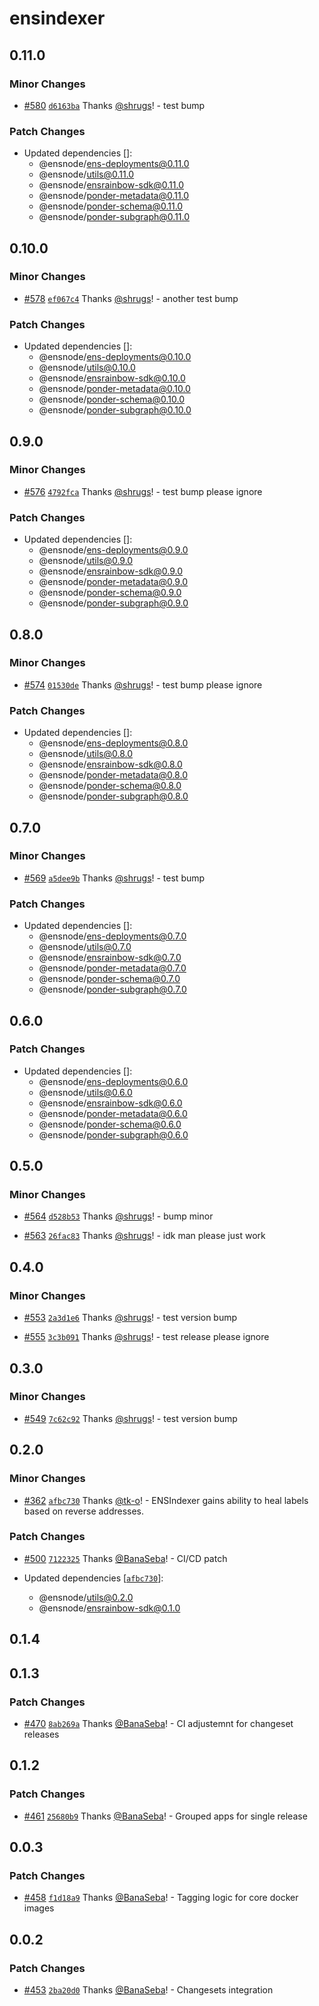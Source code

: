 # ensindexer

## 0.11.0

### Minor Changes

- [#580](https://github.com/namehash/ensnode/pull/580) [`d6163ba`](https://github.com/namehash/ensnode/commit/d6163ba1a3d38ecdf7639ba2d86b44f29fdfe3e6) Thanks [@shrugs](https://github.com/shrugs)! - test bump

### Patch Changes

- Updated dependencies []:
  - @ensnode/ens-deployments@0.11.0
  - @ensnode/utils@0.11.0
  - @ensnode/ensrainbow-sdk@0.11.0
  - @ensnode/ponder-metadata@0.11.0
  - @ensnode/ponder-schema@0.11.0
  - @ensnode/ponder-subgraph@0.11.0

## 0.10.0

### Minor Changes

- [#578](https://github.com/namehash/ensnode/pull/578) [`ef067c4`](https://github.com/namehash/ensnode/commit/ef067c4011ef1fca34c070c100e50dff07bd3c21) Thanks [@shrugs](https://github.com/shrugs)! - another test bump

### Patch Changes

- Updated dependencies []:
  - @ensnode/ens-deployments@0.10.0
  - @ensnode/utils@0.10.0
  - @ensnode/ensrainbow-sdk@0.10.0
  - @ensnode/ponder-metadata@0.10.0
  - @ensnode/ponder-schema@0.10.0
  - @ensnode/ponder-subgraph@0.10.0

## 0.9.0

### Minor Changes

- [#576](https://github.com/namehash/ensnode/pull/576) [`4792fca`](https://github.com/namehash/ensnode/commit/4792fca3ec076c9128dc2f301e33b88b9d9149dc) Thanks [@shrugs](https://github.com/shrugs)! - test bump please ignore

### Patch Changes

- Updated dependencies []:
  - @ensnode/ens-deployments@0.9.0
  - @ensnode/utils@0.9.0
  - @ensnode/ensrainbow-sdk@0.9.0
  - @ensnode/ponder-metadata@0.9.0
  - @ensnode/ponder-schema@0.9.0
  - @ensnode/ponder-subgraph@0.9.0

## 0.8.0

### Minor Changes

- [#574](https://github.com/namehash/ensnode/pull/574) [`01530de`](https://github.com/namehash/ensnode/commit/01530de6f9fe9629be9efe6498fa3e64d9c0be78) Thanks [@shrugs](https://github.com/shrugs)! - test bump please ignore

### Patch Changes

- Updated dependencies []:
  - @ensnode/ens-deployments@0.8.0
  - @ensnode/utils@0.8.0
  - @ensnode/ensrainbow-sdk@0.8.0
  - @ensnode/ponder-metadata@0.8.0
  - @ensnode/ponder-schema@0.8.0
  - @ensnode/ponder-subgraph@0.8.0

## 0.7.0

### Minor Changes

- [#569](https://github.com/namehash/ensnode/pull/569) [`a5dee9b`](https://github.com/namehash/ensnode/commit/a5dee9b27f6953d0367f36dee1dab4cd1fccabb7) Thanks [@shrugs](https://github.com/shrugs)! - test bump

### Patch Changes

- Updated dependencies []:
  - @ensnode/ens-deployments@0.7.0
  - @ensnode/utils@0.7.0
  - @ensnode/ensrainbow-sdk@0.7.0
  - @ensnode/ponder-metadata@0.7.0
  - @ensnode/ponder-schema@0.7.0
  - @ensnode/ponder-subgraph@0.7.0

## 0.6.0

### Patch Changes

- Updated dependencies []:
  - @ensnode/ens-deployments@0.6.0
  - @ensnode/utils@0.6.0
  - @ensnode/ensrainbow-sdk@0.6.0
  - @ensnode/ponder-metadata@0.6.0
  - @ensnode/ponder-schema@0.6.0
  - @ensnode/ponder-subgraph@0.6.0

## 0.5.0

### Minor Changes

- [#564](https://github.com/namehash/ensnode/pull/564) [`d528b53`](https://github.com/namehash/ensnode/commit/d528b538dddb4751e6b4fe3944789079dc94d328) Thanks [@shrugs](https://github.com/shrugs)! - bump minor

- [#563](https://github.com/namehash/ensnode/pull/563) [`26fac83`](https://github.com/namehash/ensnode/commit/26fac83425194c1a267e58e32a207d70aee991bc) Thanks [@shrugs](https://github.com/shrugs)! - idk man please just work

## 0.4.0

### Minor Changes

- [#553](https://github.com/namehash/ensnode/pull/553) [`2a3d1e6`](https://github.com/namehash/ensnode/commit/2a3d1e6cc74994072cd6afcf081bc58d22dbec7e) Thanks [@shrugs](https://github.com/shrugs)! - test version bump

- [#555](https://github.com/namehash/ensnode/pull/555) [`3c3b091`](https://github.com/namehash/ensnode/commit/3c3b09134f83c636bb921cf883dda28cfe187f2b) Thanks [@shrugs](https://github.com/shrugs)! - test release please ignore

## 0.3.0

### Minor Changes

- [#549](https://github.com/namehash/ensnode/pull/549) [`7c62c92`](https://github.com/namehash/ensnode/commit/7c62c9258de0914db41ce43d4f516a2e1c4c8628) Thanks [@shrugs](https://github.com/shrugs)! - test version bump

## 0.2.0

### Minor Changes

- [#362](https://github.com/namehash/ensnode/pull/362) [`afbc730`](https://github.com/namehash/ensnode/commit/afbc730ff98d72b8118df0d2e7712429f23b8747) Thanks [@tk-o](https://github.com/tk-o)! - ENSIndexer gains ability to heal labels based on reverse addresses.

### Patch Changes

- [#500](https://github.com/namehash/ensnode/pull/500) [`7122325`](https://github.com/namehash/ensnode/commit/71223254dd8b858b37e7c6e25e128e72c28fa2db) Thanks [@BanaSeba](https://github.com/BanaSeba)! - CI/CD patch

- Updated dependencies [[`afbc730`](https://github.com/namehash/ensnode/commit/afbc730ff98d72b8118df0d2e7712429f23b8747)]:
  - @ensnode/utils@0.2.0
  - @ensnode/ensrainbow-sdk@0.1.0

## 0.1.4

## 0.1.3

### Patch Changes

- [#470](https://github.com/namehash/ensnode/pull/470) [`8ab269a`](https://github.com/namehash/ensnode/commit/8ab269a38aa6e0d3afcd1d3dfff0e4c85cfcd854) Thanks [@BanaSeba](https://github.com/BanaSeba)! - CI adjustemnt for changeset releases

## 0.1.2

### Patch Changes

- [#461](https://github.com/namehash/ensnode/pull/461) [`25680b9`](https://github.com/namehash/ensnode/commit/25680b97f150fac7e7edec8f8ac5e8a0886de2cb) Thanks [@BanaSeba](https://github.com/BanaSeba)! - Grouped apps for single release

## 0.0.3

### Patch Changes

- [#458](https://github.com/namehash/ensnode/pull/458) [`f1d18a9`](https://github.com/namehash/ensnode/commit/f1d18a942187525982771a33fdafb6e3149e2e01) Thanks [@BanaSeba](https://github.com/BanaSeba)! - Tagging logic for core docker images

## 0.0.2

### Patch Changes

- [#453](https://github.com/namehash/ensnode/pull/453) [`2ba20d0`](https://github.com/namehash/ensnode/commit/2ba20d01c7d752c8eb2dd0577d1597e4b65a9aac) Thanks [@BanaSeba](https://github.com/BanaSeba)! - Changesets integration
